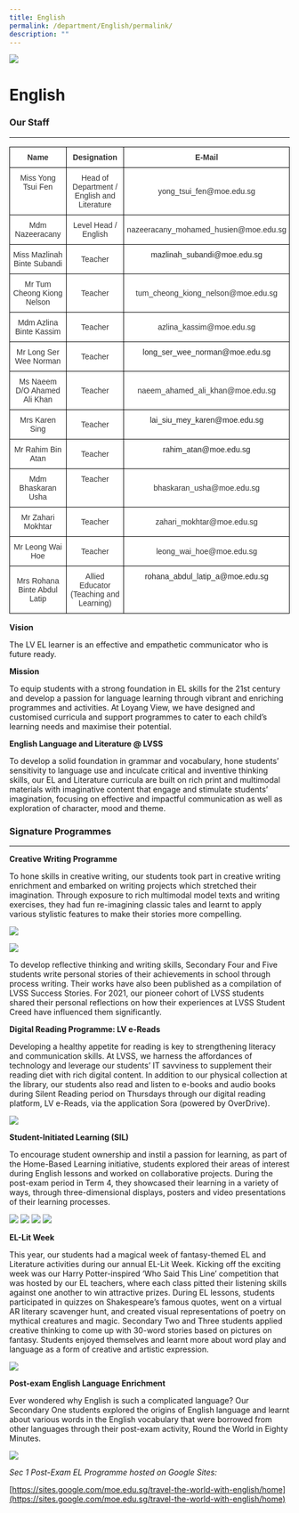 ```yaml
---
title: English
permalink: /department/English/permalink/
description: ""
---
```

![](/images/Banner.jpg)

English
=======

### Our Staff
---------

<style type="text/css">
.tg  {border-collapse:collapse;border-spacing:0;}
.tg td{border-color:black;border-style:solid;border-width:1px;font-family:Arial, sans-serif;font-size:14px;
  overflow:hidden;padding:10px 5px;word-break:normal;}
.tg th{border-color:black;border-style:solid;border-width:1px;font-family:Arial, sans-serif;font-size:14px;
  font-weight:normal;overflow:hidden;padding:10px 5px;word-break:normal;}
.tg .tg-tlx9{background-color:#FFF;color:#333;text-align:center;vertical-align:top}
.tg .tg-apyk{background-color:#FFF;color:#333;font-weight:bold;text-align:center;vertical-align:top}
.tg .tg-2rp9{background-color:#FFF;color:#333;text-align:center;vertical-align:middle}
.tg .tg-7ohh{background-color:#FFF;color:rgba(0, 0, 0, 0.87);text-align:center;vertical-align:top}
</style>
<table class="tg">
<thead>
  <tr>
    <th class="tg-apyk">Name</th>
    <th class="tg-apyk"> Designation</th>
    <th class="tg-apyk"> E-Mail</th>
  </tr>
</thead>
<tbody>
  <tr>
    <td class="tg-tlx9"><span style="color:inherit;background-color:transparent">Miss Yong Tsui Fen</span></td>
    <td class="tg-2rp9"><span style="color:inherit;background-color:transparent">Head of Department / English and Literature</span></td>
    <td class="tg-2rp9"><span style="color:inherit;background-color:transparent">yong_tsui_fen@moe.edu.sg</span></td>
  </tr>
  <tr>
    <td class="tg-tlx9">Mdm Nazeeracany</td>
    <td class="tg-2rp9"><span style="color:inherit;background-color:transparent">Level Head / English</span></td>
    <td class="tg-2rp9"><span style="color:inherit;background-color:transparent"> nazeeracany_mohamed_husien@moe.edu.sg</span></td>
  </tr>
  <tr>
    <td class="tg-tlx9">Miss Mazlinah Binte Subandi</td>
    <td class="tg-2rp9"><span style="color:inherit;background-color:transparent">Teacher</span></td>
    <td class="tg-7ohh"><span style="color:rgba(0, 0, 0, 0.87)">mazlinah_subandi@moe.edu.sg</span> <span style="color:inherit;background-color:transparent"> </span></td>
  </tr>
  <tr>
    <td class="tg-tlx9">Mr Tum Cheong Kiong Nelson</td>
    <td class="tg-2rp9"><span style="color:inherit;background-color:transparent">Teacher</span></td>
    <td class="tg-2rp9"><span style="color:inherit;background-color:transparent"> tum_cheong_kiong_nelson@moe.edu.sg</span></td>
  </tr>
  <tr>
    <td class="tg-tlx9">Mdm Azlina Binte Kassim</td>
    <td class="tg-2rp9"><span style="color:inherit;background-color:transparent">Teacher</span></td>
    <td class="tg-2rp9"><span style="color:inherit;background-color:transparent"> azlina_kassim@moe.edu.sg</span></td>
  </tr>
  <tr>
    <td class="tg-tlx9">Mr Long Ser Wee Norman</td>
    <td class="tg-2rp9"><span style="color:inherit;background-color:transparent">Teacher</span></td>
    <td class="tg-7ohh"><span style="color:rgba(0, 0, 0, 0.87)">long_ser_wee_norman@moe.edu.sg</span> <span style="color:inherit;background-color:transparent"> </span></td>
  </tr>
  <tr>
    <td class="tg-tlx9">Ms Naeem D/O Ahamed Ali Khan</td>
    <td class="tg-2rp9"><span style="color:inherit;background-color:transparent"> Teacher</span></td>
    <td class="tg-2rp9"><span style="color:inherit;background-color:transparent"> naeem_ahamed_ali_khan@moe.edu.sg</span></td>
  </tr>
  <tr>
    <td class="tg-tlx9">Mrs Karen Sing</td>
    <td class="tg-2rp9"><span style="color:inherit;background-color:transparent"> Teacher</span></td>
    <td class="tg-7ohh"><span style="color:rgba(0, 0, 0, 0.87)">lai_siu_mey_karen@moe.edu.sg</span> <span style="color:inherit;background-color:transparent"> </span></td>
  </tr>
  <tr>
    <td class="tg-tlx9">Mr Rahim Bin Atan</td>
    <td class="tg-2rp9"><span style="color:inherit;background-color:transparent">Teacher</span></td>
    <td class="tg-7ohh"><span style="color:rgba(0, 0, 0, 0.87)">rahim_atan@moe.edu.sg</span> <span style="color:inherit;background-color:transparent"> </span></td>
  </tr>
  <tr>
    <td class="tg-tlx9">Mdm Bhaskaran Usha</td>
    <td class="tg-tlx9">Teacher</td>
    <td class="tg-2rp9"><span style="color:inherit;background-color:transparent"> bhaskaran_usha@moe.edu.sg</span></td>
  </tr>
  <tr>
    <td class="tg-tlx9"><span style="color:inherit;background-color:transparent"> Mr Zahari Mokhtar</span></td>
    <td class="tg-2rp9"><span style="color:inherit;background-color:transparent">Teacher</span></td>
    <td class="tg-2rp9"><span style="color:inherit;background-color:transparent"> zahari_mokhtar@moe.edu.sg           </span></td>
  </tr>
  <tr>
    <td class="tg-2rp9"><span style="color:inherit;background-color:transparent"> Mr Leong Wai Hoe</span><br></td>
    <td class="tg-2rp9"><span style="color:inherit;background-color:transparent">Teacher</span></td>
    <td class="tg-2rp9"><span style="color:inherit;background-color:transparent"> leong_wai_hoe@moe.edu.sg</span></td>
  </tr>
  <tr>
    <td class="tg-2rp9"><span style="color:inherit;background-color:transparent">Mrs Rohana Binte Abdul Latip</span><br></td>
    <td class="tg-2rp9"><span style="color:inherit;background-color:transparent">Allied Educator (Teaching and Learning)</span></td>
    <td class="tg-7ohh"><span style="color:rgba(0, 0, 0, 0.87)">rohana_abdul_latip_a@moe.edu.sg           </span></td>
  </tr>
</tbody>
</table>

**Vision**  

The LV EL learner is an effective and empathetic communicator who is future ready.  

**Mission**

To equip students with a strong foundation in EL skills for the 21st century and develop a passion for language learning through vibrant and enriching programmes and activities. At Loyang View, we have designed and customised curricula and support programmes to cater to each child’s learning needs and maximise their potential.  
  

**English Language and Literature @ LVSS**

To develop a solid foundation in grammar and vocabulary, hone students’ sensitivity to language use and inculcate critical and inventive thinking skills, our EL and Literature curricula are built on rich print and multimodal materials with imaginative content that engage and stimulate students’ imagination, focusing on effective and impactful communication as well as exploration of character, mood and theme. 

### Signature Programmes
--------------------

**Creative Writing Programme**
  
To hone skills in creative writing, our students took part in creative writing enrichment and embarked on writing projects which stretched their imagination. Through exposure to rich multimodal model texts and writing exercises, they had fun re-imagining classic tales and learnt to apply various stylistic features to make their stories more compelling.

![](/images/EL01.png)

![](/images/EL02.png)

To develop reflective thinking and writing skills, Secondary Four and Five students write personal stories of their achievements in school through process writing. Their works have also been published as a compilation of LVSS Success Stories. For 2021, our pioneer cohort of LVSS students shared their personal reflections on how their experiences at LVSS Student Creed have influenced them significantly.  
  
**Digital Reading Programme: LV e-Reads**  

Developing a healthy appetite for reading is key to strengthening literacy and communication skills. At LVSS, we harness the affordances of technology and leverage our students’ IT savviness to supplement their reading diet with rich digital content. In addition to our physical collection at the library, our students also read and listen to e-books and audio books during Silent Reading period on Thursdays through our digital reading platform, LV e-Reads, via the application Sora (powered by OverDrive).

![](/images/EL03.png)

**Student-Initiated Learning (SIL)**  

To encourage student ownership and instil a passion for learning, as part of the Home-Based Learning initiative, students explored their areas of interest during English lessons and worked on collaborative projects. During the post-exam period in Term 4, they showcased their learning in a variety of ways, through three-dimensional displays, posters and video presentations of their learning processes.

![](/images/EL10.png)
![](/images/EL11.png)
![](/images/EL12.jpeg)
![](/images/EL13.png)

**EL-Lit Week**  

This year, our students had a magical week of fantasy-themed EL and Literature activities during our annual EL-Lit Week. Kicking off the exciting week was our Harry Potter-inspired ‘Who Said This Line’ competition that was hosted by our EL teachers, where each class pitted their listening skills against one another to win attractive prizes. During EL lessons, students participated in quizzes on Shakespeare’s famous quotes, went on a virtual AR literary scavenger hunt, and created visual representations of poetry on mythical creatures and magic. Secondary Two and Three students applied creative thinking to come up with 30-word stories based on pictures on fantasy. Students enjoyed themselves and learnt more about word play and language as a form of creative and artistic expression.

![](/images/EL05.png)

**Post-exam English Language Enrichment**    
  
Ever wondered why English is such a complicated language? Our Secondary One students explored the origins of English language and learnt about various words in the English vocabulary that were borrowed from other languages through their post-exam activity, Round the World in Eighty Minutes.

![](/images/EL06.jpeg)


_Sec 1 Post-Exam EL Programme hosted on Google Sites:_

[https://sites.google.com/moe.edu.sg/travel-the-world-with-english/home](https://sites.google.com/moe.edu.sg/travel-the-world-with-english/home)